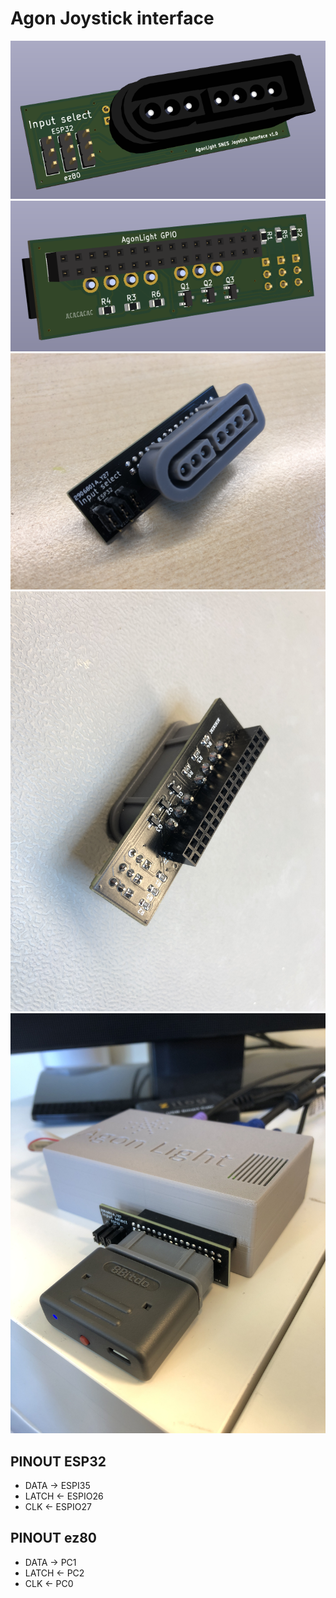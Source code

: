 # Agon Joystick interface
![Design front](images/front.PNG)
![Design back](images/back.PNG)
![PCB front](images/pcb-front.jpg)
![PCB back](images/pcb-back.jpg)
![Action shot](images/action.jpg)
## PINOUT ESP32
- DATA -> ESPI35
- LATCH <- ESPIO26
- CLK <- ESPIO27

## PINOUT ez80
- DATA -> PC1 
- LATCH <- PC2
- CLK <- PC0
